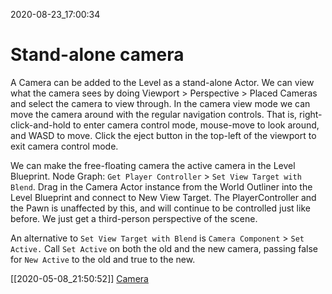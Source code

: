 2020-08-23_17:00:34

# Stand-alone camera

A Camera can be added to the Level as a stand-alone Actor.
We can view what the camera sees by doing Viewport > Perspective > Placed Cameras and select the camera to view through.
In the camera view mode we can move the camera around with the regular navigation controls.
That is, right-click-and-hold to enter camera control mode, mouse-move to look around, and  WASD to move.
Click the eject button in the top-left of the viewport to exit camera control mode.

We can make the free-floating camera the active camera in the Level Blueprint.
Node Graph: `Get Player Controller` > `Set View Target with Blend`.
Drag in the Camera Actor instance from the World Outliner into the Level Blueprint and connect to New View Target.
The PlayerController and the Pawn is unaffected by this, and will continue to be controlled just like before.
We just get a third-person perspective of the scene.

An alternative to `Set View Target with Blend` is `Camera Component` > `Set Active.`
Call `Set Active` on both the old and the new camera, passing false for `New Active` to the old and true to the new.

[[2020-05-08_21:50:52]] [Camera](./Camera.md)  
